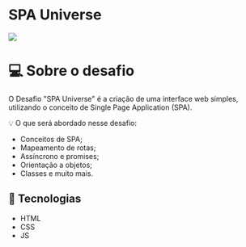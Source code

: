 <h1>SPA Universe</h1>

<img src="https://github.com/frank-cardoso/SPA-Universe/assets/114771200/2b7364dc-4a4a-4975-b53c-c1a1a4b3a6cd">


# 💻 Sobre o desafio

O Desafio "SPA Universe" é a criação de uma interface web simples, utilizando o conceito de Single Page Application (SPA).

<aside>
💡 O que será abordado nesse desafio:

- Conceitos de SPA;
- Mapeamento de rotas;
- Assíncrono e promises;
- Orientação a objetos;
- Classes e muito mais.

<h2>🚀 Tecnologias</h2>
<ul>
  <li>HTML</li>
  <li>CSS</li>
  <li>JS</li>
</ul>

</aside>
